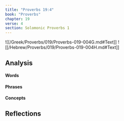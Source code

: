 ```yaml
---
title: "Proverbs 19:4"
book: "Proverbs"
chapter: 19
verse: 4
section: Solomonic Proverbs 1
---
```

![[/Greek/Proverbs/019/Proverbs-019-004G.md#Text]]
![[/Hebrew/Proverbs/019/Proverbs-019-004H.md#Text]]

## Analysis

#### Words

#### Phrases

#### Concepts

## Reflections
